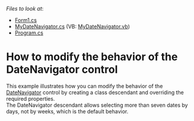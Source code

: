 <!-- default file list -->
*Files to look at*:

* [Form1.cs](./CS/DateNavigatorCustomized/Form1.cs)
* [MyDateNavigator.cs](./CS/DateNavigatorCustomized/MyDateNavigator.cs) (VB: [MyDateNavigator.vb](./VB/DateNavigatorCustomized/MyDateNavigator.vb))
* [Program.cs](./CS/DateNavigatorCustomized/Program.cs)
<!-- default file list end -->
# How to modify the behavior of the DateNavigator control


This example illustrates how you can modify the behavior of the <a href="http://help.devexpress.com/#WindowsForms/CustomDocument1740">DateNavigator</a> control by creating a class descendant and overriding the required properties.<br />The DateNavigator descendant allows selecting more than seven dates by days, not by weeks, which is the default behavior.

<br/>



